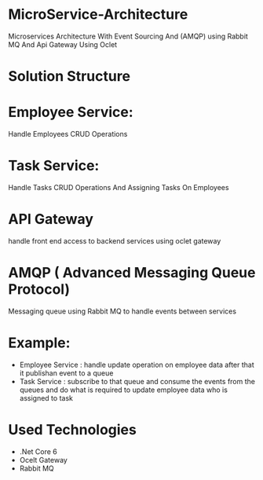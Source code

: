 # MicroService-Architecture
Microservices Architecture With Event Sourcing And (AMQP) using Rabbit MQ And Api Gateway Using Oclet


# Solution Structure

# Employee Service:
Handle Employees CRUD Operations

# Task Service:
Handle Tasks CRUD Operations And Assigning Tasks On Employees


# API Gateway

handle front end access to backend services using oclet gateway


# AMQP ( Advanced Messaging Queue Protocol)

Messaging queue using Rabbit MQ to handle events between services

#  Example:

- Employee Service : handle update operation  on employee data after that it publishan event to a queue
- Task Service : subscribe to that queue and consume the events from the queues and do what is required to update employee data who is assigned to task


# Used Technologies

- .Net Core 6
- Ocelt Gateway
- Rabbit MQ
